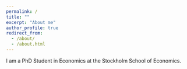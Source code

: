 ```yaml
---
permalink: /
title: ""
excerpt: "About me"
author_profile: true
redirect_from: 
  - /about/
  - /about.html
---
```


I am a PhD Student in Economics at the Stockholm School of Economics.
